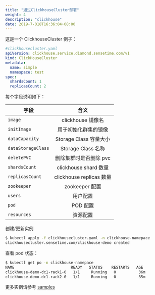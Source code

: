 ```yaml
---
title: "通过ClickhouseCluster部署"
weight: 4
description: "clickhouse"
date: 2019-7-018T16:36:04+08:00
---
```


这是一个 ClickhouseCluster 例子：

```yaml
#clickhousecluster.yaml
apiVersion: clickhouse.service.diamond.sensetime.com/v1
kind: ClickHouseCluster
metadata:
  name: simple
  namespace: test
spec:
  shardsCount: 1
  replicasCount: 2
```

每个字段说明如下：

| 字段               |           含义           |
| ------------------ | :----------------------: |
| `image`            |    clickhouse 镜像名     |
| `initImage`        |   用于初始化群集的镜像   |
| `dataCapacity`     |  Storage Class 容量大小  |
| `dataStorageClass` |    Storage Class 名称    |
| `deletePVC`        |  删除集群时是否删除 pvc  |
| `shardsCount`      |  clickhouse shard 数量   |
| `replicasCount`    | clickhouse replicas 数量 |
| `zookeeper`        |      zookeeper 配置      |
| `users`            |         用户配置         |
| `pod`              |         POD 配置         |
| `resources`        |         资源配置         |

创建/更新实例

```bash
$ kubectl apply -f clickhousecluster.yaml -n clickhouse-namepace
clickhousecluster.sensetime.com/clickhouse-demo created
```

查看 pod 状态：

```bash
$ kubectl get po -n clickhouse-namepace
NAME                         READY   STATUS    RESTARTS   AGE
clickhouse-demo-dc1-rack1-0   1/1     Running   0          36m
clickhouse-demo-dc1-rack2-0   1/1     Running   0          35m
```

更多实例请参考 [samples](http://gitlab.bj.sensetime.com/diamond/service-providers/clickhouse/tree/master/samples)
